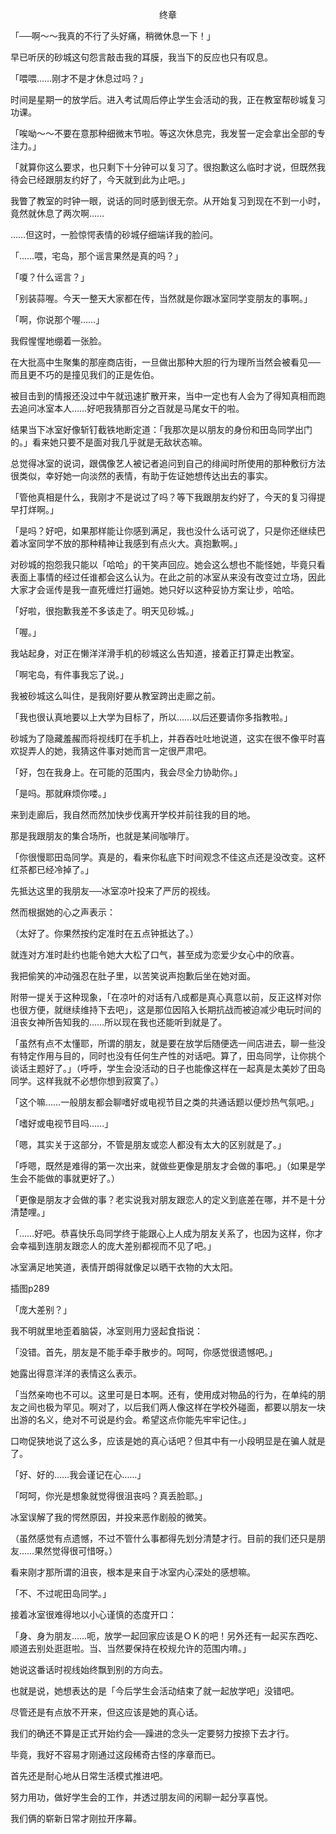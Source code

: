 <p align="center">终章</p>

「──啊～～我真的不行了头好痛，稍微休息一下！」

早已听厌的砂城这句怨言敲击我的耳膜，我当下的反应也只有叹息。

「喂喂……刚才不是才休息过吗？」

时间是星期一的放学后。进入考试周后停止学生会活动的我，正在教室帮砂城复习功课。

「唉呦～～不要在意那种细微末节啦。等这次休息完，我发誓一定会拿出全部的专注力。」

「就算你这么要求，也只剩下十分钟可以复习了。很抱歉这么临时才说，但既然我待会已经跟朋友约好了，今天就到此为止吧。」

我瞥了教室的时钟一眼，说话的同时感到很无奈。从开始复习到现在不到一小时，竟然就休息了两次啊……

……但这时，一脸惊愕表情的砂城仔细端详我的脸问。

「……喂，宅岛，那个谣言果然是真的吗？」

「嗄？什么谣言？」

「别装蒜喔。今天一整天大家都在传，当然就是你跟冰室同学变朋友的事啊。」

「啊，你说那个喔……」

我假惺惺地绷着一张脸。

在大批高中生聚集的那座商店街，一旦做出那种大胆的行为理所当然会被看见──而且更不巧的是撞见我们的正是佐伯。

被目击到的情报还没过中午就迅速扩散开来，当中一定也有人会为了得知真相而跑去追问冰室本人……好吧我猜那百分之百就是马尾女干的啦。

结果当下冰室好像斩钉截铁地断定道：「我那次是以朋友的身份和田岛同学出门的。」看来她只要不是面对我几乎就是无敌状态嘛。

总觉得冰室的说词，跟偶像艺人被记者追问到自己的绯闻时所使用的那种敷衍方法很类似，幸好她一向淡然的表情，有助于佐证她想传达出去的事实。

「管他真相是什么，我刚才不是说过了吗？等下我跟朋友约好了，今天的复习得提早打烊啊。」

「是吗？好吧，如果那样能让你感到满足，我也没什么话可说了，只是你还继续巴着冰室同学不放的那种精神让我感到有点火大。真抱歉啊。」

对砂城的抱怨我只能以「哈哈」的干笑声回应。她会这么想也不能怪她，毕竟只看表面上事情的经过任谁都会这么认为。在此之前的冰室从来没有改变过立场，因此大家才会谣传是我一直死缠烂打逼她。她只好以这种妥协方案让步，哈哈。

「好啦，很抱歉我差不多该走了。明天见砂城。」

「喔。」

我站起身，对正在懒洋洋滑手机的砂城这么告知道，接着正打算走出教室。

「啊宅岛，有件事我忘了说。」

我被砂城这么叫住，是我刚好要从教室跨出走廊之前。

「我也很认真地要以上大学为目标了，所以……以后还要请你多指教啦。」

砂城为了隐藏羞赧而将视线盯在手机上，并吞吞吐吐地说道，这实在很不像平时喜欢捉弄人的她，我猜这件事对她而言一定很严肃吧。

「好，包在我身上。在可能的范围内，我会尽全力协助你。」

「是吗。那就麻烦你喽。」

来到走廊后，我自然而然加快步伐离开学校并前往我的目的地。

那是我跟朋友的集合场所，也就是某间咖啡厅。

「你很慢耶田岛同学。真是的，看来你私底下时间观念不佳这点还是没改变。这杯红茶都已经冷掉了。」

先抵达这里的我朋友──冰室凉叶投来了严厉的视线。

然而根据她的心之声表示：

（太好了。你果然按约定准时在五点钟抵达了。）

就连对方准时赴约也能令她大大松了口气，甚至成为恋爱少女心中的欣喜。

我把偷笑的冲动强忍在肚子里，以苦笑说声抱歉后坐在她对面。

附带一提关于这种现象，「在凉叶的对话有八成都是真心真意以前，反正这样对你也很方便，就继续维持下去吧」，这是那位因陷入长期抗战而被迫减少电玩时间的沮丧女神所告知我的……所以现在我也还能听到就是了。

「虽然有点不太懂耶，所谓的朋友，就是要在放学后随便选一间店进去，聊一些没有特定作用与目的，同时也没有任何生产性的对话吧。算了，田岛同学，让你挑个谈话主题好了。」（呼呼，学生会没活动的日子也能像这样在一起真是太美妙了田岛同学。这样我就不必想你想到寂寞了。）

「这个嘛……一般朋友都会聊嗜好或电视节目之类的共通话题以便炒热气氛吧。」

「嗜好或电视节目吗……」

「嗯，其实关于这部分，不管是朋友或恋人都没有太大的区别就是了。」

「呼嗯，既然是难得的第一次出来，就做些更像是朋友才会做的事吧。」（如果是学生会不能做的事就更好了。）

「更像是朋友才会做的事？老实说我对朋友跟恋人的定义到底差在哪，并不是十分清楚哩。」

「……好吧。恭喜快乐岛同学终于能跟心上人成为朋友关系了，也因为这样，你才会幸福到连朋友跟恋人的庞大差别都视而不见了吧。」

冰室满足地笑道，表情开朗得就像足以晒干衣物的大太阳。

插图p289

「庞大差别？」

我不明就里地歪着脑袋，冰室则用力竖起食指说：

「没错。首先，朋友是不能手牵手散步的。呵呵，你感觉很遗憾吧。」

她露出得意洋洋的表情这么表示。

「当然亲吻也不可以。这里可是日本啊。还有，使用成对物品的行为，在单纯的朋友之间也极为罕见。啊对了，以后我们两人像这样在学校外碰面，都要以朋友一块出游的名义，绝对不可说是约会。希望这点你能先牢牢记住。」

口吻促狭地说了这么多，应该是她的真心话吧？但其中有一小段明显是在骗人就是了。

「好、好的……我会谨记在心……」

「呵呵，你光是想象就觉得很沮丧吗？真丢脸耶。」

冰室误解了我的愕然原因，并投来恶作剧般的微笑。

（虽然感觉有点遗憾，不过不管什么事都得先划分清楚才行。目前的我们还只是朋友……果然觉得很可惜呀。）

看来刚才那所谓的沮丧，根本是来自于冰室内心深处的感想嘛。

「不、不过呢田岛同学。」

接着冰室很难得地以小心谨慎的态度开口：

「身、身为朋友……呃，放学一起回家应该是ＯＫ的吧！另外还有一起买东西吃、顺道去别处逛逛啦。当、当然要保持在校规允许的范围内唷。」

她说这番话时视线始终飘到别的方向去。

也就是说，她想表达的是「今后学生会活动结束了就一起放学吧」没错吧。

尽管还是有点放不开来，但这应该是她的真心话。

我们的确还不算是正式开始约会──躁进的念头一定要努力按捺下去才行。

毕竟，我好不容易才刚通过这段稀奇古怪的序章而已。

首先还是耐心地从日常生活模式推进吧。

努力用功，做好学生会的工作，并透过朋友间的闲聊一起分享喜悦。

我们俩的崭新日常才刚拉开序幕。

